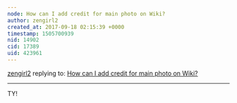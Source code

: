 ```yaml
---
node: How can I add credit for main photo on Wiki?
author: zengirl2
created_at: 2017-09-18 02:15:39 +0000
timestamp: 1505700939
nid: 14902
cid: 17389
uid: 423961
---
```




[zengirl2](../profile/zengirl2) replying to: [How can I add credit for main photo on Wiki?](../notes/Zengirl2/09-18-2017/how-can-i-add-credit-for-main-photo-on-wiki)

----
TY!